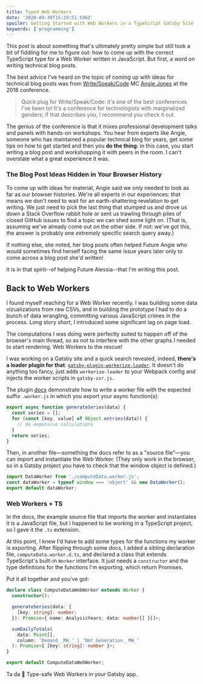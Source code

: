 ```yaml
---
title: Typed Web Workers
date: '2020-04-30T15:29:51.546Z'
spoiler: Getting Started with Web Workers in a TypeScript Gatsby Site
keywords: ['programming']
---
```


This post is about something that's ultimately pretty simple but still took a bit of fiddling for me to figure out: how to come up with the correct TypeScript type for a Web Worker written in JavaScript. But first, a word on writing technical blog posts.

The best advice I've heard on the topic of coming up with ideas for technical blog posts was from [Write/Speak/Code](https://www.writespeakcode.com/) MC [Angie Jones](https://twitter.com/techgirl1908) at the 2018 conference.

> Quick plug for Write/Speak/Code: it's one of the best conferences I've been to! It's a conference for technologists with marginalized genders; if that describes you, I recommend you check it out.

The genius of the conference is that it mixes professional development talks and panels with hands-on workshops. You hear from experts like Angie, someone who has maintained a popular technical blog for years, get some tips on how to get started and then you **do the thing**: in this case, you start writing a blog post and workshopping it with peers in the room. I can't overstate what a great experience it was.

### The Blog Post Ideas Hidden in Your Browser History

To come up with ideas for material, Angie said we only needed to look as far as our browser histories. We're all experts in our experiences: that means we don't need to wait for an earth-shattering revelation to get writing. We just need to pick the last thing that stumped us and drove us down a Stack Overflow rabbit hole or sent us trawling through piles of closed GitHub issues to find a topic we can shed some light on. (That is, assuming we've already come out on the other side. If not: we've got this, the answer is probably one _extremely_ specific search query away.)

If nothing else, she noted, her blog posts often helped Future Angie who would sometimes find herself facing the same issue years later only to come across a blog post she'd written!

It is in that spirit--of helping Future Alessia--that I'm writing this post.

## Back to Web Workers

I found myself reaching for a Web Worker recently. I was building some data vizualizations from raw CSVs, and in building the prototype I had to do a bunch of data wrangling, committing various JavaScript crimes in the process. Long story short, I introduced some significant lag on page load.

The computations I was doing were perfectly suited to happen off of the browser's main thread, so as not to interfere with the other graphs I needed to start rendering. Web Workers to the rescue!

I was working on a Gatsby site and a quick search revealed, indeed, **there's a loader plugin for that**: [`gatsby-plugin-workerize-loader`](https://github.com/universse/gatsby-plugin-workerize-loader). It doesn't do anything too fancy, just adds `workerize-loader` to your Webpack config and injects the worker scripts in `gatsby-ssr.js`.

The plugin [docs](https://github.com/universse/gatsby-plugin-workerize-loader#gatsby-plugin-workerize-loader) demonstrate how to write a worker file with the expected suffix `.worker.js` in which you export your async function(s):

```js:title=computeData.worker.js
export async function generateSeries(data) {
  const series = [];
  for (const [key, value] of Object.entries(data)) {
    // do expensive calculations
  }
  return series;
}
```

Then, in another file—something the docs refer to as a "source file"—you can import and instantiate the Web Worker. (They only work in the browser, so in a Gatsby project you have to check that the window object is defined.)

```ts:title=computeDataWorker.ts
import DataWorker from './computeData.worker.js';
const dataWorker = typeof window === 'object' && new DataWorker();
export default dataWorker;
```

### Web Workers + TS

In the docs, the example source file that imports the worker and instantiates it is a JavaScript file, but I happened to be working in a TypeScript project, so I gave it the `.ts` extension.

At this point, I knew I'd have to add some types for the functions my worker is exporting. After flipping through some docs, I added a sibling declaration file, `computeData.worker.d.ts`, and declared a class that extends TypeScript's built-in `Worker` interface. It just needs a `constructor` and the type definitions for the functions I'm exporting, which return Promises.

Put it all together and you've got:

```ts:title=computeData.worker.d.ts
declare class ComputeDataWebWorker extends Worker {
  constructor();

  generateSeries(data: {
    [key: string]: number;
  }): Promise<{ name: AnalysisYears; data: number[] }[]>;

  sumDailyTotals(
    data: Point[],
    column: 'Demand__MW_' | 'Net_Generation__MW_'
  ): Promise<{ [key: string]: number }>;
}

export default ComputeDataWebWorker;
```

Ta da 🌼 Type-safe Web Workers in your Gatsby app.
